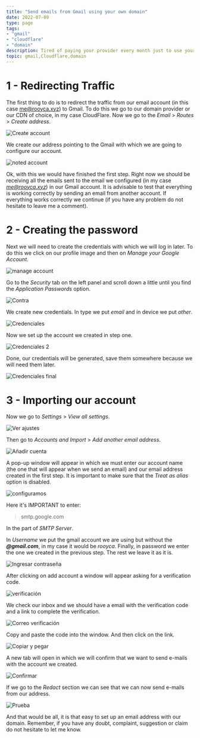 ```yaml
---
title: "Send emails from Gmail using your own domain"
date: 2022-07-09
type: page
tags: 
- "gmail"
- "cloudflare"
- "domain"
description: Tired of paying your provider every month just to use your email(s)? Well, no more, because today we will learn how to configure our email accounts with Gmail in four simple steps
topic: gmail,Cloudflare,domain
---
```


# 1 - Redirecting Traffic

The first thing to do is to redirect the traffic from our email account (in this case me@rooyca.xyz) to Gmail. To do this we go to our domain provider or our CDN of choice, in my case CloudFlare. Now we go to the *Email* > *Routes* > *Create address*.

![Create account](https://res.cloudinary.com/rooyca/image/upload/c_scale,w_972/v1657979535/Blog/Imgs/domain-gmail/13_fmzgzs.png)

We create our address pointing to the Gmail with which we are going to configure our account. 

![noted account](https://res.cloudinary.com/rooyca/image/upload/c_scale,w_972/v1657979535/Blog/Imgs/domain-gmail/14_sfypei.png)

Ok, with this we would have finished the first step. Right now we should be receiving all the emails sent to the email we configured (in my case *me@rooyca.xyz*) in our Gmail account. It is advisable to test that everything is working correctly by sending an email from another account. If everything works correctly we continue (if you have any problem do not hesitate to leave me a comment).

# 2 - Creating the password

Next we will need to create the credentials with which we will log in later. To do this we click on our profile image and then on *Manage your Google Account*.

![manage account](https://res.cloudinary.com/rooyca/image/upload/c_scale,w_972/v1657979532/Blog/Imgs/domain-gmail/1_ebmiie.png)

Go to the *Security* tab on the left panel and scroll down a little until you find the *Application Passwords* option.

![Contra](https://res.cloudinary.com/rooyca/image/upload/c_scale,w_972/v1657979531/Blog/Imgs/domain-gmail/3_kvt0qx.png)

We create new credentials. In type we put *email* and in device we put *other*.

![Credenciales](https://res.cloudinary.com/rooyca/image/upload/v1657979532/Blog/Imgs/domain-gmail/4_mlc6mf.png)

Now we set up the account we created in step one.

![Credenciales 2](https://res.cloudinary.com/rooyca/image/upload/v1657979532/Blog/Imgs/domain-gmail/5_gnv9s1.png)

Done, our credentials will be generated, save them somewhere because we will need them later.

![Credenciales final](https://res.cloudinary.com/rooyca/image/upload/v1657979532/Blog/Imgs/domain-gmail/6_avvqqr.png)


# 3 - Importing our account

Now we go to *Settings* > *View all settings*.

![Ver ajustes](https://res.cloudinary.com/rooyca/image/upload/c_scale,w_972/v1657979534/Blog/Imgs/domain-gmail/7_v5e61b.png)

Then go to *Accounts and Import* > *Add another email address*.

![Añadir cuenta](https://res.cloudinary.com/rooyca/image/upload/v1657979534/Blog/Imgs/domain-gmail/8_ihlv58.png)

A pop-up window will appear in which we must enter our account name (the one that will appear when we send an email) and our email address created in the first step. It is important to make sure that the *Treat as alias* option is disabled.

![configuramos](https://res.cloudinary.com/rooyca/image/upload/c_scale,w_972/v1657979535/Blog/Imgs/domain-gmail/9_fq5rqa.png)

Here it's IMPORTANT to enter:

> smtp.google.com

In the part of *SMTP Server*.

In *Username* we put the gmail account we are using but without the ***@gmail.com***, in my case it would be *rooyca*. Finally, in password we enter the one we created in the previous step. The rest we leave it as it is.

![Ingresar contraseña](https://res.cloudinary.com/rooyca/image/upload/v1657979534/Blog/Imgs/domain-gmail/10_iexzfy.png)

After clicking on add account a window will appear asking for a verification code.

![verificación ](https://res.cloudinary.com/rooyca/image/upload/v1657979536/Blog/Imgs/domain-gmail/11_kg2zfo.png)

We check our inbox and we should have a email with the verification code and a link to complete the verification.

![Correo verificación](https://res.cloudinary.com/rooyca/image/upload/v1657984028/Blog/Imgs/domain-gmail/16_dihmfj.png)

Copy and paste the code into the window. And then click on the link.

![Copiar y pegar](https://res.cloudinary.com/rooyca/image/upload/c_scale,w_972/v1657984258/Blog/Imgs/domain-gmail/17_dedyye.png)

A new tab will open in which we will confirm that we want to send e-mails with the account we created.

![Confirmar](https://res.cloudinary.com/rooyca/image/upload/v1657979531/Blog/Imgs/domain-gmail/18_hyncia.png)

If we go to the *Redact* section we can see that we can now send e-mails from our address.

![Prueba](https://res.cloudinary.com/rooyca/image/upload/v1657979533/Blog/Imgs/domain-gmail/20_hqp1wp.png)


And that would be all, it is that easy to set up an email address with our domain. Remember, if you have any doubt, complaint, suggestion or claim do not hesitate to let me know.


